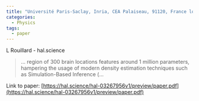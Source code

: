 ```yaml
---
title: "Université Paris-Saclay, Inria, CEA Palaiseau, 91120, France louis. rouillard-odera@ inria. fr"
categories:
  - Physics
tags:
  - paper
---
```

L Rouillard - hal.science

>… region of 300 brain locations features around 1 million parameters, hampering the usage of modern density estimation techniques such as Simulation-Based Inference (…

Link to paper: [https://hal.science/hal-03267956v1/preview/paper.pdf](https://hal.science/hal-03267956v1/preview/paper.pdf)
